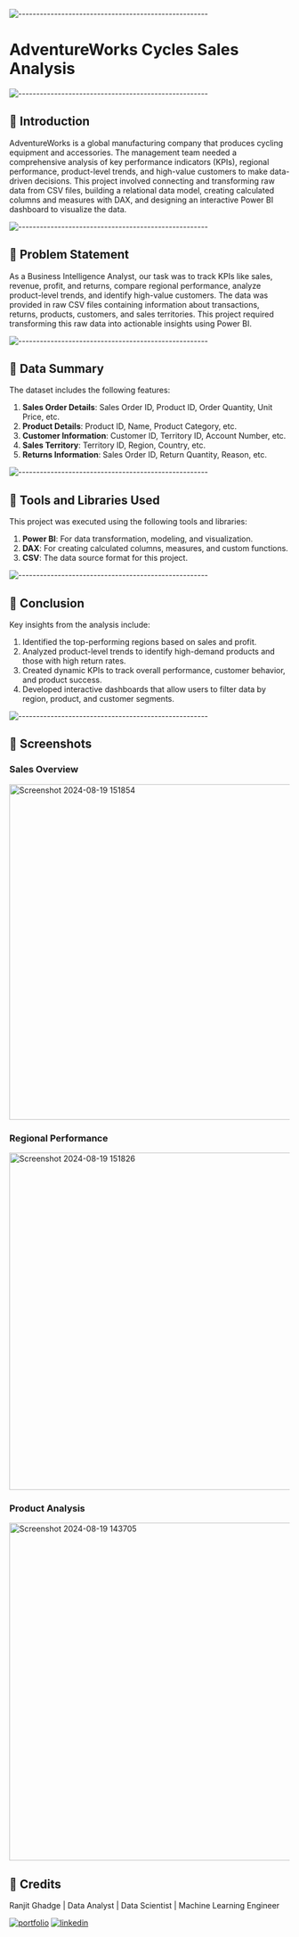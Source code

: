 
![-----------------------------------------------------](https://raw.githubusercontent.com/andreasbm/readme/master/assets/lines/rainbow.png)

# AdventureWorks Cycles Sales Analysis

![-----------------------------------------------------](https://raw.githubusercontent.com/andreasbm/readme/master/assets/lines/rainbow.png)

## 📖 Introduction

AdventureWorks is a global manufacturing company that produces cycling equipment and accessories. The management team needed a comprehensive analysis of key performance indicators (KPIs), regional performance, product-level trends, and high-value customers to make data-driven decisions. This project involved connecting and transforming raw data from CSV files, building a relational data model, creating calculated columns and measures with DAX, and designing an interactive Power BI dashboard to visualize the data.

![-----------------------------------------------------](https://raw.githubusercontent.com/andreasbm/readme/master/assets/lines/rainbow.png)

## 📖 Problem Statement

As a Business Intelligence Analyst, our task was to track KPIs like sales, revenue, profit, and returns, compare regional performance, analyze product-level trends, and identify high-value customers. The data was provided in raw CSV files containing information about transactions, returns, products, customers, and sales territories. This project required transforming this raw data into actionable insights using Power BI.

![-----------------------------------------------------](https://raw.githubusercontent.com/andreasbm/readme/master/assets/lines/rainbow.png)

## 📖 Data Summary

The dataset includes the following features:

1. **Sales Order Details**: Sales Order ID, Product ID, Order Quantity, Unit Price, etc.
2. **Product Details**: Product ID, Name, Product Category, etc.
3. **Customer Information**: Customer ID, Territory ID, Account Number, etc.
4. **Sales Territory**: Territory ID, Region, Country, etc.
5. **Returns Information**: Sales Order ID, Return Quantity, Reason, etc.

![-----------------------------------------------------](https://raw.githubusercontent.com/andreasbm/readme/master/assets/lines/rainbow.png)

## 📖 Tools and Libraries Used

This project was executed using the following tools and libraries:

1. **Power BI**: For data transformation, modeling, and visualization.
2. **DAX**: For creating calculated columns, measures, and custom functions.
3. **CSV**: The data source format for this project.

![-----------------------------------------------------](https://raw.githubusercontent.com/andreasbm/readme/master/assets/lines/rainbow.png)

## 📖 Conclusion

Key insights from the analysis include:

1. Identified the top-performing regions based on sales and profit.
2. Analyzed product-level trends to identify high-demand products and those with high return rates.
3. Created dynamic KPIs to track overall performance, customer behavior, and product success.
4. Developed interactive dashboards that allow users to filter data by region, product, and customer segments.

![-----------------------------------------------------](https://raw.githubusercontent.com/andreasbm/readme/master/assets/lines/rainbow.png)

## 📖 Screenshots

### Sales Overview
 <!-- Replace with your actual screenshot -->
<img width="602" alt="Screenshot 2024-08-19 151854" src="https://github.com/user-attachments/assets/0f404f43-4b2e-4fb9-b0cf-2661b9cd3d82">


### Regional Performance
  <!-- Replace with your actual screenshot -->
<img width="605" alt="Screenshot 2024-08-19 151826" src="https://github.com/user-attachments/assets/e314dfa8-b076-49b4-96d8-a75bc174898b">

### Product Analysis
 <!-- Replace with your actual screenshot -->

<img width="606" alt="Screenshot 2024-08-19 143705" src="https://github.com/user-attachments/assets/ac77b8dc-3f4a-400d-809c-289f8fea55e0">

## 📖 Credits

Ranjit Ghadge | Data Analyst | Data Scientist | Machine Learning Engineer

[![portfolio](https://img.shields.io/badge/my_portfolio-000?style=for-the-badge&logo=ko-fi&logoColor=white)](https://github.com/Ranjitghadge)
[![linkedin](https://img.shields.io/badge/linkedin-0A66C2?style=for-the-badge&logo=linkedin&logoColor=white)](https://www.linkedin.com/in/ranjit-ghadge/)
